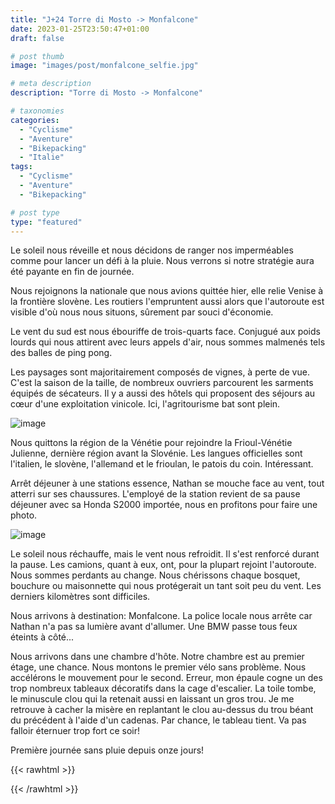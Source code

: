 ```yaml
---
title: "J+24 Torre di Mosto -> Monfalcone"
date: 2023-01-25T23:50:47+01:00
draft: false

# post thumb
image: "images/post/monfalcone_selfie.jpg"

# meta description
description: "Torre di Mosto -> Monfalcone"

# taxonomies
categories:
  - "Cyclisme" 
  - "Aventure" 
  - "Bikepacking"
  - "Italie" 
tags:
  - "Cyclisme" 
  - "Aventure" 
  - "Bikepacking"

# post type
type: "featured"
---
```


Le soleil nous réveille et nous décidons de ranger nos imperméables comme pour lancer un défi à la pluie. Nous verrons si notre stratégie aura été payante en fin de journée. 

Nous rejoignons la nationale que nous avions quittée hier, elle relie Venise à la frontière slovène. Les routiers l'empruntent aussi alors que l'autoroute est visible d'où nous nous situons, sûrement par souci d'économie. 

Le vent du sud est nous ébouriffe de trois-quarts face. Conjugué aux poids lourds qui nous attirent avec leurs appels d'air, nous sommes malmenés tels des balles de ping pong.

Les paysages sont majoritairement composés de vignes, à perte de vue. C'est la saison de la taille, de nombreux ouvriers parcourent les sarments équipés de sécateurs. Il y a aussi des hôtels qui proposent des séjours au cœur d'une exploitation vinicole. Ici, l'agritourisme bat sont plein. 

![image](../../images/post/monfalcone_vigne.jpg)

Nous quittons la région de la Vénétie pour rejoindre la Frioul-Vénétie Julienne, dernière région avant la Slovénie. Les langues officielles sont l'italien, le slovène, l'allemand et le frioulan, le patois du coin. Intéressant. 

Arrêt déjeuner à une stations essence, Nathan se mouche face au vent, tout atterri sur ses chaussures. L'employé de la station revient de sa pause déjeuner avec sa Honda S2000 importée, nous en profitons pour faire une photo. 

![image](../../images/post/monfalcone_honda.jpg)

Le soleil nous réchauffe, mais le vent nous refroidit. Il s'est renforcé durant la pause. Les camions, quant à eux, ont, pour la plupart rejoint l'autoroute. Nous sommes perdants au change. Nous chérissons chaque bosquet, bouchure ou maisonnette qui nous protégerait un tant soit peu du vent. Les derniers kilomètres sont difficiles. 

Nous arrivons à destination: Monfalcone. La police locale nous arrête car Nathan n'a pas sa lumière avant d'allumer. Une BMW passe tous feux éteints à côté... 

Nous arrivons dans une chambre d'hôte. Notre chambre est au premier étage, une chance. Nous montons le premier vélo sans problème. Nous accélérons le mouvement pour le second. Erreur, mon épaule cogne un des trop nombreux tableaux décoratifs dans la cage d'escalier. La toile tombe, le minuscule clou qui la retenait aussi en laissant un gros trou. Je me retrouve à cacher la misère en replantant le clou au-dessus du trou béant du précédent à l'aide d'un cadenas. Par chance, le tableau tient. Va pas falloir éternuer trop fort ce soir! 

Première journée sans pluie depuis onze jours!

{{< rawhtml >}} 
<div class="strava-embed-placeholder" data-embed-type="activity" data-embed-id="8451497041"></div><script src="https://strava-embeds.com/embed.js"></script>
{{< /rawhtml >}}
